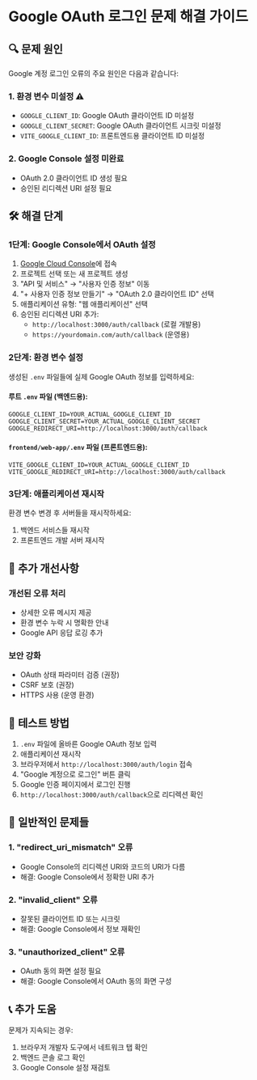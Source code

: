 # Google OAuth 로그인 문제 해결 가이드

## 🔍 문제 원인

Google 계정 로그인 오류의 주요 원인은 다음과 같습니다:

### 1. 환경 변수 미설정 ⚠️
- `GOOGLE_CLIENT_ID`: Google OAuth 클라이언트 ID 미설정
- `GOOGLE_CLIENT_SECRET`: Google OAuth 클라이언트 시크릿 미설정
- `VITE_GOOGLE_CLIENT_ID`: 프론트엔드용 클라이언트 ID 미설정

### 2. Google Console 설정 미완료
- OAuth 2.0 클라이언트 ID 생성 필요
- 승인된 리디렉션 URI 설정 필요

## 🛠️ 해결 단계

### 1단계: Google Console에서 OAuth 설정

1. [Google Cloud Console](https://console.cloud.google.com/)에 접속
2. 프로젝트 선택 또는 새 프로젝트 생성
3. "API 및 서비스" → "사용자 인증 정보" 이동
4. "+ 사용자 인증 정보 만들기" → "OAuth 2.0 클라이언트 ID" 선택
5. 애플리케이션 유형: "웹 애플리케이션" 선택
6. 승인된 리디렉션 URI 추가:
   - `http://localhost:3000/auth/callback` (로컬 개발용)
   - `https://yourdomain.com/auth/callback` (운영용)

### 2단계: 환경 변수 설정

생성된 `.env` 파일들에 실제 Google OAuth 정보를 입력하세요:

#### 루트 `.env` 파일 (백엔드용):
```env
GOOGLE_CLIENT_ID=YOUR_ACTUAL_GOOGLE_CLIENT_ID
GOOGLE_CLIENT_SECRET=YOUR_ACTUAL_GOOGLE_CLIENT_SECRET
GOOGLE_REDIRECT_URI=http://localhost:3000/auth/callback
```

#### `frontend/web-app/.env` 파일 (프론트엔드용):
```env
VITE_GOOGLE_CLIENT_ID=YOUR_ACTUAL_GOOGLE_CLIENT_ID
VITE_GOOGLE_REDIRECT_URI=http://localhost:3000/auth/callback
```

### 3단계: 애플리케이션 재시작

환경 변수 변경 후 서버들을 재시작하세요:

1. 백엔드 서비스들 재시작
2. 프론트엔드 개발 서버 재시작

## 🔧 추가 개선사항

### 개선된 오류 처리
- 상세한 오류 메시지 제공
- 환경 변수 누락 시 명확한 안내
- Google API 응답 로깅 추가

### 보안 강화
- OAuth 상태 파라미터 검증 (권장)
- CSRF 보호 (권장)
- HTTPS 사용 (운영 환경)

## 🧪 테스트 방법

1. `.env` 파일에 올바른 Google OAuth 정보 입력
2. 애플리케이션 재시작
3. 브라우저에서 `http://localhost:3000/auth/login` 접속
4. "Google 계정으로 로그인" 버튼 클릭
5. Google 인증 페이지에서 로그인 진행
6. `http://localhost:3000/auth/callback`으로 리디렉션 확인

## 🚨 일반적인 문제들

### 1. "redirect_uri_mismatch" 오류
- Google Console의 리디렉션 URI와 코드의 URI가 다름
- 해결: Google Console에서 정확한 URI 추가

### 2. "invalid_client" 오류
- 잘못된 클라이언트 ID 또는 시크릿
- 해결: Google Console에서 정보 재확인

### 3. "unauthorized_client" 오류
- OAuth 동의 화면 설정 필요
- 해결: Google Console에서 OAuth 동의 화면 구성

## 📞 추가 도움

문제가 지속되는 경우:
1. 브라우저 개발자 도구에서 네트워크 탭 확인
2. 백엔드 콘솔 로그 확인
3. Google Console 설정 재검토